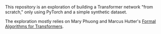 This repository is an exploration of building a Transformer network "from scratch," only using PyTorch and a simple synthetic dataset.

The exploration mostly relies on Mary Phuong and Marcus Hutter's [Formal Algorithms for Transformers](https://arxiv.org/abs/2207.09238).